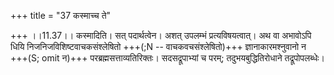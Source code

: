 +++
title = "37 कस्माच्च ते"

+++
।।11.37।। कस्मादिति। सत् पदार्थत्वेन। अशत् उपलम्भं प्रत्यविषयत्वात्। अथ वा अभावोऽपि धियि निजनिजविशिष्टवाचकसंश्लेषितो +++(;N -- वाचकवचसंश्लेषितो)+++ ज्ञानाकारमश्नुवानो न +++(S; omit न)+++ परब्रह्मसत्ताव्यतिरिक्तः। सदसद्रूपाभ्यां च परम्; तदुभयबुद्धितिरोधाने तद्रूपोपलब्धेः।
